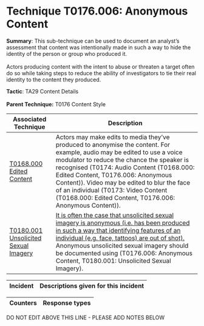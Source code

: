 # Technique T0176.006: Anonymous Content

**Summary**: This sub-technique can be used to document an analyst’s assessment that content was intentionally made in such a way to hide the identity of the person or group who produced it.<br><br>Actors producing content with the intent to abuse or threaten a target often do so while taking steps to reduce the ability of investigators to tie their real identity to the content they produced.

**Tactic**: TA29 Content Details <br><br>**Parent Technique:** T0176 Content Style


| Associated Technique | Description |
| --------- | ------------------------- |
| [T0168.000 Edited Content](../../generated_pages/techniques/T0168.000.md) | Actors may make edits to media they’ve produced to anonymise the content. For example, audio may be edited to use a voice modulator to reduce the chance the speaker is recognised (T0174: Audio Content (T0168.000: Edited Content, T0176.006: Anonymous Content)). Video may be edited to blur the face of an individual (T0173: Video Content (T0168.000: Edited Content, T0176.006: Anonymous Content)). |
| [T0180.001 Unsolicited Sexual Imagery](../../generated_pages/techniques/T0180.001.md) | [It is often the case that unsolicited sexual imagery is anonymous (i.e. has been produced in such a way that identifying features of an individual (e.g. face, tattoos) are out of shot).](https://www.researchgate.net/publication/295702858_Technology_and_culture_Sociocultural_explanations_for_sexting) Anonymous unsolicited sexual imagery should be documented using (T0176.006: Anonymous Content, T0180.001: Unsolicited Sexual Imagery). |



| Incident | Descriptions given for this incident |
| -------- | -------------------- |



| Counters | Response types |
| -------- | -------------- |


DO NOT EDIT ABOVE THIS LINE - PLEASE ADD NOTES BELOW